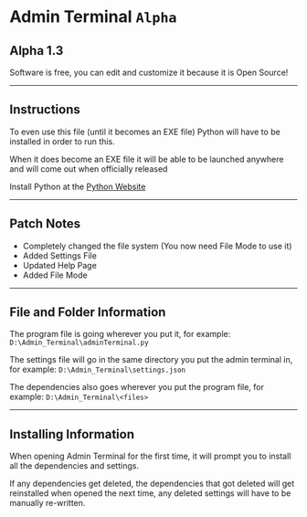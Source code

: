 # Admin Terminal `Alpha`

## Alpha 1.3

Software is free, you can edit and customize it because it is Open Source!

---

## Instructions

To even use this file (until it becomes an EXE file) Python will have to be installed in order to run this.

When it does become an EXE file it will be able to be launched anywhere and will come out when officially released

Install Python at the [Python Website](https://www.python.org)

---

## Patch Notes
-   Completely changed the file system (You now need File Mode to use it)
-   Added Settings File
-   Updated Help Page
-   Added File Mode

---

## File and Folder Information

The program file is going wherever you put it, for example: `D:\Admin_Terminal\adminTerminal.py`

The settings file will go in the same directory you put the admin terminal in, for example: `D:\Admin_Terminal\settings.json`

The dependencies also goes wherever you put the program file, for example: `D:\Admin_Terminal\<files>`

---

## Installing Information

When opening Admin Terminal for the first time, it will prompt you to install all the dependencies and settings.

If any dependencies get deleted, the dependencies that got deleted will get reinstalled when opened the next time, any deleted settings will have to be manually re-written.
